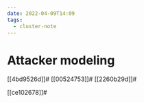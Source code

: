 ```yaml
---
date: 2022-04-09T14:09
tags:
  - cluster-note
---
```


# Attacker modeling

[[4bd9526d]]#
[[00524753]]#
[[2260b29d]]#

[[ce102678]]#
